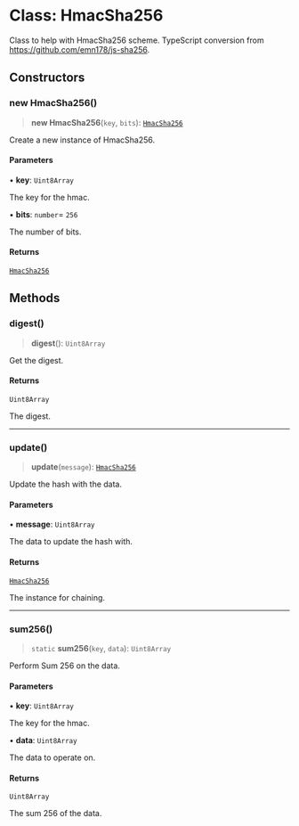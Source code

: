 # Class: HmacSha256

Class to help with HmacSha256 scheme.
TypeScript conversion from https://github.com/emn178/js-sha256.

## Constructors

### new HmacSha256()

> **new HmacSha256**(`key`, `bits`): [`HmacSha256`](HmacSha256.md)

Create a new instance of HmacSha256.

#### Parameters

• **key**: `Uint8Array`

The key for the hmac.

• **bits**: `number`= `256`

The number of bits.

#### Returns

[`HmacSha256`](HmacSha256.md)

## Methods

### digest()

> **digest**(): `Uint8Array`

Get the digest.

#### Returns

`Uint8Array`

The digest.

***

### update()

> **update**(`message`): [`HmacSha256`](HmacSha256.md)

Update the hash with the data.

#### Parameters

• **message**: `Uint8Array`

The data to update the hash with.

#### Returns

[`HmacSha256`](HmacSha256.md)

The instance for chaining.

***

### sum256()

> `static` **sum256**(`key`, `data`): `Uint8Array`

Perform Sum 256 on the data.

#### Parameters

• **key**: `Uint8Array`

The key for the hmac.

• **data**: `Uint8Array`

The data to operate on.

#### Returns

`Uint8Array`

The sum 256 of the data.
